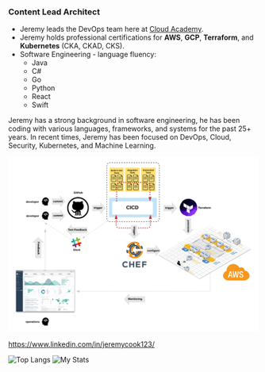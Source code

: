 ### Content Lead Architect
- Jeremy leads the DevOps team here at [Cloud Academy](https://cloudacademy.com/).
- Jeremy holds professional certifications for **AWS**, **GCP**, **Terraform**, and **Kubernetes** (CKA, CKAD, CKS).
- Software Engineering - language fluency:
  - Java
  - C#
  - Go
  - Python
  - React
  - Swift

Jeremy has a strong background in software engineering, he has been coding with various languages, frameworks, and systems for the past 25+ years. In recent times, Jeremy has been focused on DevOps, Cloud, Security, Kubernetes, and Machine Learning.

![DevOps](./images/devops.png)

https://www.linkedin.com/in/jeremycook123/

![Top Langs](https://github-readme-stats.vercel.app/api/top-langs/?username=jeremycook123)
![My Stats](https://github-readme-stats.vercel.app/api?username=jeremycook123&show_icons=true&count_private=true&line_height=40)
